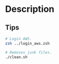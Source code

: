 # Description

## Tips

```bash
# Login AWS.
zsh ../login_aws.zsh

# Removes junk files.
./clean.sh
```
